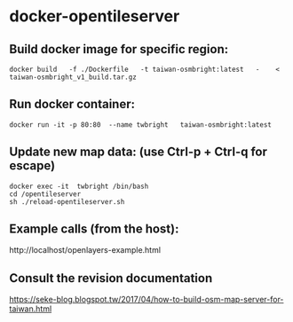 # docker-opentileserver

## Build docker image for specific region:
`docker build   -f ./Dockerfile   -t taiwan-osmbright:latest   -    <    taiwan-osmbright_v1_build.tar.gz`

## Run docker container:
`docker run -it -p 80:80  --name twbright   taiwan-osmbright:latest`

## Update new map data:   (use Ctrl-p + Ctrl-q for escape)
```
docker exec -it  twbright /bin/bash
cd /opentileserver
sh ./reload-opentileserver.sh
```

## Example calls (from the host):
http://localhost/openlayers-example.html

## Consult the revision documentation
https://seke-blog.blogspot.tw/2017/04/how-to-build-osm-map-server-for-taiwan.html
